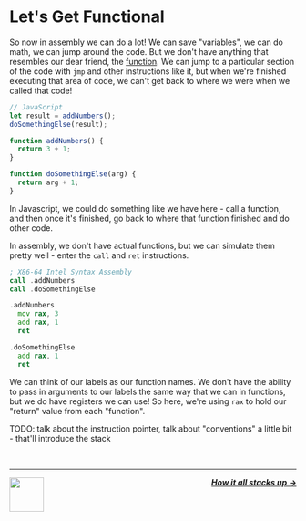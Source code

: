 # Let's Get Functional

So now in assembly we can do a lot! We can save "variables", we can do math, we can jump around the code. But we don't have anything that resembles our dear friend, the [function](https://developer.mozilla.org/en-US/docs/Web/JavaScript/Guide/Functions). We can jump to a particular section of the code with `jmp` and other instructions like it, but when we're finished executing that area of code, we can't get back to where we were when we called that code!

```js
// JavaScript
let result = addNumbers();
doSomethingElse(result);

function addNumbers() {
  return 3 + 1;
}

function doSomethingElse(arg) {
  return arg + 1;
}
```

In Javascript, we could do something like we have here - call a function, and then once it's finished, go back to where that function finished and do other code.

In assembly, we don't have actual functions, but we can simulate them pretty well - enter the `call` and `ret` instructions.

```asm
; X86-64 Intel Syntax Assembly
call .addNumbers
call .doSomethingElse

.addNumbers
  mov rax, 3
  add rax, 1
  ret

.doSomethingElse
  add rax, 1
  ret
```

We can think of our labels as our function names. We don't have the ability to pass in arguments to our labels the same way that we can in functions, but we do have registers we can use! So here, we're using `rax` to hold our "return" value from each "function".

TODO: talk about the instruction pointer, talk about "conventions" a little bit - that'll introduce the stack

<br />

---

<a href="/guide/writing-code/instructions/loops.md">
  <picture>
    <source media="(prefers-color-scheme: dark)" srcset="https://cloud-5aq8uo1rv-hack-club-bot.vercel.app/0backd.png">
    <img align="left" width="60" src="https://cloud-5v3nvbscw-hack-club-bot.vercel.app/0backl.png" />
  </picture>
</a>

<p align="right">
  <em>
    <b>
      <a href="/guide/writing-code/instructions/stack.md">
         How it all stacks up →
      </a>
    </b>
  </em>
</p>

